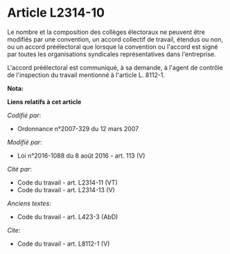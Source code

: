# Article L2314-10

Le nombre et la composition des collèges électoraux ne peuvent être modifiés par une convention, un accord collectif de
travail, étendus ou non, ou un accord préélectoral que lorsque la convention ou l'accord est signé par toutes les
organisations syndicales représentatives dans l'entreprise. 

L'accord préélectoral est communiqué, à sa demande, à l'agent de contrôle de l'inspection du travail mentionné à l'article L.
8112-1.

**Nota:**



**Liens relatifs à cet article**

_Codifié par_:

  - Ordonnance n°2007-329 du 12 mars 2007

_Modifié par_:

  - Loi n°2016-1088 du 8 août 2016 - art. 113 (V)

_Cité par_:

  - Code du travail - art. L2314-11 (VT)
  - Code du travail - art. L2314-13 (V)

_Anciens textes_:

  - Code du travail - art. L423-3 (AbD)

_Cite_:

  - Code du travail - art. L8112-1 (V)
